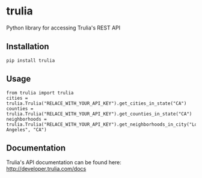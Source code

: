 # trulia

Python library for accessing Trulia's REST API

## Installation

    pip install trulia

## Usage

    from trulia import trulia
    cities = trulia.Trulia("RELACE_WITH_YOUR_API_KEY").get_cities_in_state("CA")
    counties = trulia.Trulia("RELACE_WITH_YOUR_API_KEY").get_counties_in_state("CA")
    neighborhoods = trulia.Trulia("RELACE_WITH_YOUR_API_KEY").get_neighborhoods_in_city("Los Angeles", "CA")

## Documentation

Trulia's API documentation can be found here: http://developer.trulia.com/docs
